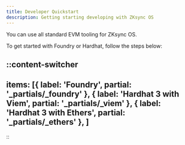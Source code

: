 ```yaml
---
title: Developer Quickstart
description: Getting starting developing with ZKsync OS
---
```


You can use all standard EVM tooling for ZKsync OS.

To get started with Foundry or Hardhat, follow the steps below:

::content-switcher
---
items: [{
  label: 'Foundry',
  partial: '_partials/_foundry'
}, {
  label: 'Hardhat 3 with Viem',
  partial: '_partials/_viem'
}, {
  label: 'Hardhat 3 with Ethers',
  partial: '_partials/_ethers'
},
]
---
::
